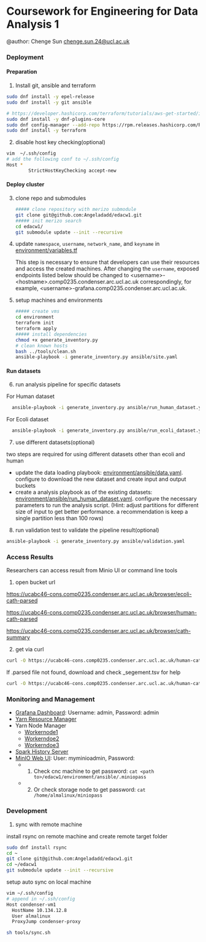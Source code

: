 # Coursework for Engineering for Data Analysis 1

@author: Chenge Sun <chenge.sun.24@ucl.ac.uk>

### Deployment

#### Preparation
1. Install git, ansible and terraform

```sh
sudo dnf install -y epel-release
sudo dnf install -y git ansible

# https://developer.hashicorp.com/terraform/tutorials/aws-get-started/install-cli
sudo dnf install -y dnf-plugins-core
sudo dnf config-manager --add-repo https://rpm.releases.hashicorp.com/RHEL/hashicorp.repo
sudo dnf install -y terraform
```

2. disable host key checking(optional)
```sh
vim  ~/.ssh/config
# add the following conf to ~/.ssh/config
Host *
        StrictHostKeyChecking accept-new
```

#### Deploy cluster
3. clone repo and submodules
   ```sh
   ##### clone repository with merizo submodule
   git clone git@github.com:Angeladadd/edacw1.git
   ##### init merizo search
   cd edacw1/
   git submodule update --init --recursive
   ```

4. update `namespace`, `username`, `network_name`, and `keyname` in [environment/variables.tf](https://github.com/Angeladadd/edacw1/blob/main/environment/variables.tf)

   This step is necessary to ensure that developers can use their resources and access the created machines.
   After changing the ```username```, exposed endpoints listed below should be changed to \<username\>-\<hostname\>.comp0235.condenser.arc.ucl.ac.uk correspondingly, for example, \<username\>-grafana.comp0235.condenser.arc.ucl.ac.uk.

5. setup machines and environments
   ```sh
   ##### create vms
   cd environment
   terraform init
   terraform apply
   ##### install dependencies
   chmod +x generate_inventory.py
   # clean known hosts
   bash ../tools/clean.sh
   ansible-playbook -i generate_inventory.py ansible/site.yaml
   ```

#### Run datasets
6. run analysis pipeline for specific datasets

  For Human dataset

```sh
  ansible-playbook -i generate_inventory.py ansible/run_human_dataset.yaml
  ```

  For Ecoli dataset

```sh
  ansible-playbook -i generate_inventory.py ansible/run_ecoli_dataset.yaml
  ```

7. use different datasets(optional)

  two steps are required for using different datasets other than ecoli and human

  - update the data loading playbook: [environment/ansible/data.yaml](https://github.com/Angeladadd/edacw1/blob/main/environment/ansible/data.yaml#L12). configure to download the new dataset and create input and output buckets
  - create a analysis playbook as of the existing datasets: [environment/ansible/run_human_dataset.yaml](https://github.com/Angeladadd/edacw1/blob/main/environment/ansible/run_human_dataset.yaml).
  configure the necessary parameters to run the analysis script. (Hint: adjust partitions for different size of input to get better performance. a recommendation is keep a single partition less than 100 rows)

8. run validation test to validate the pipeline result(optional)
  ```sh
  ansible-playbook -i generate_inventory.py ansible/validation.yaml
  ```


### Access Results

Researchers can access result from Minio UI or command line tools

1. open bucket url

https://ucabc46-cons.comp0235.condenser.arc.ucl.ac.uk/browser/ecoli-cath-parsed

https://ucabc46-cons.comp0235.condenser.arc.ucl.ac.uk/browser/human-cath-parsed

https://ucabc46-cons.comp0235.condenser.arc.ucl.ac.uk/browser/cath-summary

2. get via curl

```sh
curl -O https://ucabc46-cons.comp0235.condenser.arc.ucl.ac.uk/human-cath-parsed/AF-A0A024RBG1-F1-model_v4.parsed
```
  If .parsed file not found, download and check \_segement.tsv for help

```sh
curl -O https://ucabc46-cons.comp0235.condenser.arc.ucl.ac.uk/human-cath-parsed/AF-A0A024RBG1-F1-model_v4_segment.tsv
```

### Monitoring and Management

- [Grafana Dashboard](https://ucabc46-grafana.comp0235.condenser.arc.ucl.ac.uk/d/yarn-cluster-resource-hostnode/yarn-cluster-resource?orgId=1): Username: admin, Password: admin
- [Yarn Resource Manager](https://ucabc46-yarn.comp0235.condenser.arc.ucl.ac.uk/cluster)
- Yarn Node Manager
  - [Workernode1](https://ucabc46-workernode1.comp0235.condenser.arc.ucl.ac.uk/logs/)
  - [Workerndoe2](https://ucabc46-workernode2.comp0235.condenser.arc.ucl.ac.uk/logs/)
  - [Workerndoe3](https://ucabc46-workernode3.comp0235.condenser.arc.ucl.ac.uk/logs/)
- [Spark History Server](https://ucabc46-sparkhistory.comp0235.condenser.arc.ucl.ac.uk/)
- [MinIO Web UI](https://ucabc46-cons.comp0235.condenser.arc.ucl.ac.uk/login): User: myminioadmin, Password:
  - 1. Check cnc machine to get password: ```cat <path to>/edacw1/environment/ansible/.miniopass```
  - 2. Or check storage node to get password: ```cat /home/almalinux/miniopass```


### Development

1. sync with remote machine

install rsync on remote machine and create remote target folder

```sh
sudo dnf install rsync
cd ~
git clone git@github.com:Angeladadd/edacw1.git
cd ~/edacw1
git submodule update --init --recursive
```

setup auto sync on local machine

```sh
vim ~/.ssh/config
# append in ~/.ssh/config
Host condenser-vm1
  HostName 10.134.12.8
  User almalinux
  ProxyJump condenser-proxy

sh tools/sync.sh
```
